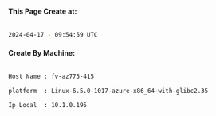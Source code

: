 
   
#### This Page Create at:

```bash

2024-04-17 - 09:54:59 UTC

```

#### Create By Machine:

```bash

Host Name : fv-az775-415

platform  : Linux-6.5.0-1017-azure-x86_64-with-glibc2.35

Ip Local  : 10.1.0.195

```

